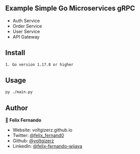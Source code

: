 ## Example Simple Go Microservices gRPC
- Auth Service
- Order Service
- User Service
- API Gateway

## Install

```sh
1. Go version 1.17.8 or higher
```

## Usage

```sh
py ./main.py
```

## Author

👤 **Felix Fernando**

* Website: voltgizerz.github.io
* Twitter: [@felix_fernand0](https://twitter.com/felix_fernand0)
* Github: [@voltgizerz](https://github.com/voltgizerz)
* LinkedIn: [@felix-fernando-wijaya](https://linkedin.com/in/felix-fernando-wijaya)

